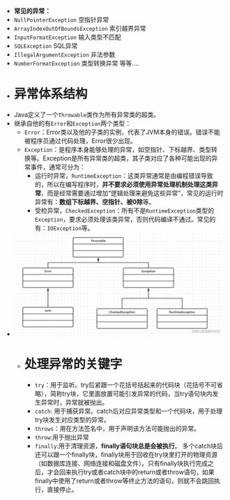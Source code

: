 - **常见的异常：**
- `NullPointerException` 空指针异常
- `ArrayIndexOutOfBoundsException` 索引越界异常
- `InputFormatException` 输入类型不匹配
- `SQLException` SQL异常
- `IllegalArgumentException` 非法参数
- `NumberFormatException` 类型转换异常 等等....
- # 异常体系结构
- Java定义了一个`Throwable`类作为所有异常类的超类。
- 继承自他的有`Error`和`Exception`两个类型：
	- `Error`：Error类以及他的子类的实例，代表了JVM本身的错误。错误不能被程序员通过代码处理，Error很少出现。
	- `Exception`：是程序本身能够处理的异常，如空指针、下标越界、类型转换等。Exception是所有异常类的超类，其子类对应了各种可能出现的异常事件，通常可分为：
		- 运行时异常，`RuntimeException`：这类异常通常是由编程错误导致的，所以在编写程序时，**并不要求必须使用异常处理机制处理这类异常**，而是经常需要通过增加“逻辑处理来避免这些异常”，常见的运行时异常有：**数组下标越界、空指针、被0除**等。
		- 受检异常，`CheckedException`：所有不是`RuntimeException`类型的`Exception`，要求必须处理该类异常，否则代码编译不通过。常见的有：`IOException`等。
- ![2023-08-07 15.41.48.png](../assets/2023-08-07_15.41.48_1691394131368_0.png)
	- # 处理异常的关键字
		- `try`：用于监听。try后紧跟一个花括号括起来的代码块（花括号不可省略），简称try块，它里面放置可能引发异常的代码，当try语句块内发生异常时，异常就被抛出。
		- `catch`: 用于捕获异常。catch后对应异常类型和一个代码块，用于处理try块发生对应类型的异常。
		- `throws`：用在方法签名中，用于声明该方法可能抛出的异常。
		- `throw`:用于抛出异常
		- `finally`:用于清理资源，**finally语句块总是会被执行**。 多个catch块后还可以跟一个finally块，finally块用于回收在try块里打开的物理资源（如数据库连接、网络连接和磁盘文件）。只有finally块执行完成之后，才会回来执行try或者catch块中的return或者throw语句，如果finally中使用了return或者throw等终止方法的语句，则就不会跳回执行，直接停止。